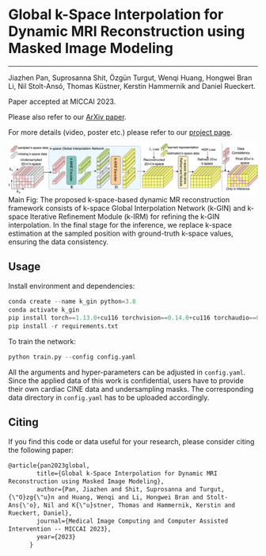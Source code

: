 # Global k-Space Interpolation for Dynamic MRI Reconstruction using Masked Image Modeling
***
Jiazhen Pan, Suprosanna Shit, Özgün Turgut, Wenqi Huang, Hongwei Bran Li, Nil Stolt-Ansó, Thomas Küstner, Kerstin Hammernik and Daniel Rueckert.

Paper accepted at MICCAI 2023.

Please also refer to our [ArXiv paper](https://arxiv.org/abs/2006.06668).

For more details (video, poster etc.) please refer to our [project page](https://jzpeterpan.github.io/k-gin.github.io/).

![main figure](imgs/k-GIN.png)
Main Fig: The proposed k-space-based dynamic MR reconstruction framework consists of k-space Global Interpolation Network (k-GIN) and k-space Iterative Refinement Module (k-IRM) for refining the k-GIN interpolation. In the final
stage for the inference, we replace k-space estimation at the sampled position with ground-truth k-space values, ensuring the data consistency.

## Usage
Install environment and dependencies:
```python
conda create --name k_gin python=3.8
conda activate k_gin
pip install torch==1.13.0+cu116 torchvision==0.14.0+cu116 torchaudio==0.13.0 --extra-index-url https://download.pytorch.org/whl/cu116
pip install -r requirements.txt
```

To train the network: 
```python
python train.py --config config.yaml 
```
All the arguments and hyper-parameters can be adjusted in `config.yaml`. Since the applied data
of this work is confidential, users have to provide their own cardiac CINE data and undersampling 
masks. The corresponding data directory in `config.yaml` has to be uploaded accordingly.

## Citing 
If you find this code or data useful for your research, please consider citing the following paper:
```
@article{pan2023global,
        title={Global k-Space Interpolation for Dynamic MRI Reconstruction using Masked Image Modeling},
        author={Pan, Jiazhen and Shit, Suprosanna and Turgut, {\"O}zg{\"u}n and Huang, Wenqi and Li, Hongwei Bran and Stolt-Ans{\'o}, Nil and K{\"u}stner, Thomas and Hammernik, Kerstin and Rueckert, Daniel},
        journal={Medical Image Computing and Computer Assisted Intervention -- MICCAI 2023},
        year={2023}
      }
```
